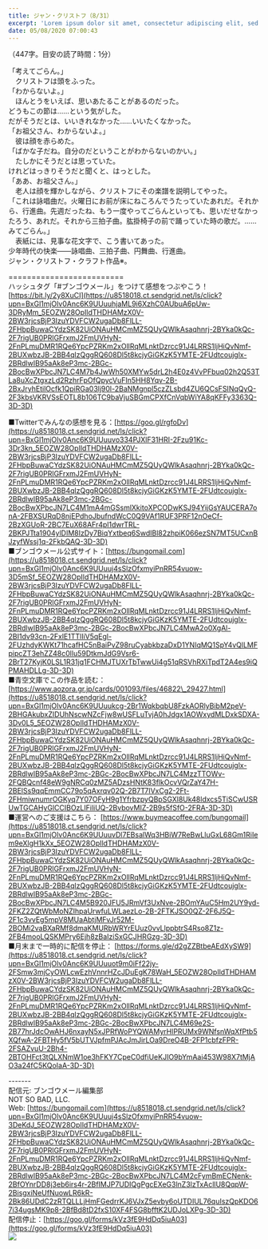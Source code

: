 ```yaml
---
title: ジャン・クリストフ（8/31）
excerpt: 'Lorem ipsum dolor sit amet, consectetur adipiscing elit, sed do eiusmod tempor incididunt ut labore et dolore magna aliqua. Praesent elementum facilisis leo vel fringilla est ullamcorper eget. At imperdiet dui accumsan sit amet nulla facilisi morbi tempus.'
date: 05/08/2020 07:00:43
---
```


（447字。目安の読了時間：1分）  
  
「考えてごらん。」  
　クリストフは頭をふった。  
「わからないよ。」  
　ほんとうをいえば、思いあたることがあるのだった。  
どうもこの節は……という気がした。  
だがそうだとは、いいきれなかった……いいたくなかった。  
「お祖父さん、わからないよ。」  
　彼は顔を赤らめた。  
「ばかな子だね。自分のだということがわからないのかい。」  
　たしかにそうだとは思っていた。  
けれどはっきりそうだと聞くと、はっとした。  
「ああ、お祖父さん。」  
　老人は顔を輝かしながら、クリストフにその楽譜を説明してやった。  
「これは詠唱曲だ。火曜日にお前が床にねころんでうたっていたあれだ。それから、行進曲。先週だったね、もう一度やってごらんといっても、思いだせなかったろう、あれだ。それから三拍子曲。肱掛椅子の前で踊っていた時の歌だ。……みてごらん。」  
　表紙には、見事な花文字で、こう書いてあった。  
少年時代の快楽――詠唱曲、三拍子曲、円舞曲、行進曲。  
ジャン・クリストフ・クラフト作品※。  
  
\=========================  
ハッシュタグ「#ブンゴウメール」をつけて感想をつぶやこう！　  
[https://bit.ly/2y8XuCI](https://u8518018.ct.sendgrid.net/ls/click?upn=BxGl1mjOlv0Anc6K9UUuuhjaML9i6XzhC0AUbuA6pUw-3DRyMm_5EOZW28OpIldTHDHAMzX0V-2BW3rjcsBjP3IzuYDVFCW2ugaDb8FlLL-2FHbpBuwaCYdzSK82UiONAuHMCmMZ5QUyQWlkAsaqhnrj-2BYka0kQc-2F7rigUB0PRlGFrxmJ2FmUVHyN-2FnPLmuDMR1RQe6YpcPZRKm2xOllRqMLnktDzrcc91J4LRRS1IjHiQvNmf-2BUXwbzJB-2BB4qlzQggRQ608Dl5t8kcjyGiGKzK5YMTE-2FUdtcoujglx-2BRdlwIB95aAk8eP3mc-2BGc-2BocBwXPbcJN7LC4M7b4JwWh50XMYw5drL2h4E0z4VvPFbuq02h2Q53TLa8uXcZtgxzLd2RzhrFpOfQpycVuFIn5HH8Yqv-2B-2BxJryhEtilOcfk1QpiRGa03lj90l-2BaNMgnpl5czZLsbd4ZU6QCsFSINqQyQ-2F3kbsVKRVSsEOTL8b106TC9baVjuSBGmCPXfCnVqbWiYA8qKFFy3363Q-3D-3D)  
  
■Twitterでみんなの感想を見る：[https://goo.gl/rgfoDv](https://u8518018.ct.sendgrid.net/ls/click?upn=BxGl1mjOlv0Anc6K9UUuuvo334PJXlF31HRI-2Fzu91Kc-3Dr3kn_5EOZW28OpIldTHDHAMzX0V-2BW3rjcsBjP3IzuYDVFCW2ugaDb8FlLL-2FHbpBuwaCYdzSK82UiONAuHMCmMZ5QUyQWlkAsaqhnrj-2BYka0kQc-2F7rigUB0PRlGFrxmJ2FmUVHyN-2FnPLmuDMR1RQe6YpcPZRKm2xOllRqMLnktDzrcc91J4LRRS1IjHiQvNmf-2BUXwbzJB-2BB4qlzQggRQ608Dl5t8kcjyGiGKzK5YMTE-2FUdtcoujglx-2BRdlwIB95aAk8eP3mc-2BGc-2BocBwXPbcJN7LC4M1mA4mGSsmlXkitoXPCODwKSJ94YijGsYAUCERA7onA-2FBXSURqD8njEPdhoJbufndWcC0Q9VAf1RUF3PRF12nOeCf-2BzXGUoR-2BC7EuX68AFr4pl1dwrTRL-2BKPJTta1904ylDIM8IzDy7BiqYxtbeq6SwdIBl82zhpiK066ezSN7MT5UCxnBJzyfWssj1q-2FkbQAQ-3D-3D)  
■ブンゴウメール公式サイト：[https://bungomail.com](https://u8518018.ct.sendgrid.net/ls/click?upn=BxGl1mjOlv0Anc6K9UUuuj4sSlzOfxmyiPnRR54vuow-3D5mSf_5EOZW28OpIldTHDHAMzX0V-2BW3rjcsBjP3IzuYDVFCW2ugaDb8FlLL-2FHbpBuwaCYdzSK82UiONAuHMCmMZ5QUyQWlkAsaqhnrj-2BYka0kQc-2F7rigUB0PRlGFrxmJ2FmUVHyN-2FnPLmuDMR1RQe6YpcPZRKm2xOllRqMLnktDzrcc91J4LRRS1IjHiQvNmf-2BUXwbzJB-2BB4qlzQggRQ608Dl5t8kcjyGiGKzK5YMTE-2FUdtcoujglx-2BRdlwIB95aAk8eP3mc-2BGc-2BocBwXPbcJN7LC4MwA2o0XgAl-2BI1dv93cn-2FxlE1TTlIiV5qEgl-2FUzhdyKWKt71hcafHC5nBaiPvZ98ruCyabkbzaDxD1YNIqMQ1SpY4vQlLMFpipcZT3ehZZ48c0llu59DtkmJdG9Vsr6-2BrT27KyjK0LSL1R31jq1FCHMJTUXrTbTwwUi4g51qRSVhRXiTpdT2A4es9iQPMAHDLLg-3D-3D)  
■青空文庫でこの作品を読む：[https://www.aozora.gr.jp/cards/001093/files/46822\_29427.html](https://u8518018.ct.sendgrid.net/ls/click?upn=BxGl1mjOlv0Anc6K9UUuukcg-2Br1WqkbqbU8FzkAORlyBibM2peV-2BHGAkubxZIDUhNscwNZcFjw8wUSFLuTvjA0hJdgx1AOWxydMLDxkSDXA-3Dv0L5_5EOZW28OpIldTHDHAMzX0V-2BW3rjcsBjP3IzuYDVFCW2ugaDb8FlLL-2FHbpBuwaCYdzSK82UiONAuHMCmMZ5QUyQWlkAsaqhnrj-2BYka0kQc-2F7rigUB0PRlGFrxmJ2FmUVHyN-2FnPLmuDMR1RQe6YpcPZRKm2xOllRqMLnktDzrcc91J4LRRS1IjHiQvNmf-2BUXwbzJB-2BB4qlzQggRQ608Dl5t8kcjyGiGKzK5YMTE-2FUdtcoujglx-2BRdlwIB95aAk8eP3mc-2BGc-2BocBwXPbcJN7LC4MzzTTOWv-2FQBQcnf48eW9gNRCq0zMZ5ADzsHNtK83flkOcvVQrZaY47H-2BElSs9qqEmmCC79o5qAxrqv02Q-2B7T7IVxCg2-2Ft-2FHmiwnumrOGKyq7Y07OFyH9g1YfrbzpyQBpSGXl8Uk48ldxcs5TiSCwUSRUwTGCAHyGlCCIBOzLIFiliUQ-2BvbovMIZ-2B9s5fSfO-2FRA-3D-3D)  
■運営へのご支援はこちら： [https://www.buymeacoffee.com/bungomail](https://u8518018.ct.sendgrid.net/ls/click?upn=BxGl1mjOlv0Anc6K9UUuuvDl7EBsalWq3HBiW7ReBwLluGxL68Gm1RiIem9eXlgH1kXx_5EOZW28OpIldTHDHAMzX0V-2BW3rjcsBjP3IzuYDVFCW2ugaDb8FlLL-2FHbpBuwaCYdzSK82UiONAuHMCmMZ5QUyQWlkAsaqhnrj-2BYka0kQc-2F7rigUB0PRlGFrxmJ2FmUVHyN-2FnPLmuDMR1RQe6YpcPZRKm2xOllRqMLnktDzrcc91J4LRRS1IjHiQvNmf-2BUXwbzJB-2BB4qlzQggRQ608Dl5t8kcjyGiGKzK5YMTE-2FUdtcoujglx-2BRdlwIB95aAk8eP3mc-2BGc-2BocBwXPbcJN7LC4M5B920JFU5JRmVf3UxNve-2BOmYAuC5Hm2UY9yd-2FKZ2ZQtWbMoNZIhpaUrwfuLWLaezLo-2B-2FTKJSO0QZ-2F6J5Q-2F1c3vvEg5mpV8MUaAbtjMFvJr52M-2BOMi2vaBXaRMf8dmaKMURbWRYrEUuz0vvLlppbtrS4Rso8Z1z-2FB4mooLQSKMPry6Ejh8zBaIziSxGCJHRGzg-3D-3D)  
■月末まで一時的に配信を停止： [https://forms.gle/d2gZZBtbeAEdXySW9](https://u8518018.ct.sendgrid.net/ls/click?upn=BxGl1mjOlv0Anc6K9UUuuot9m0iFf22jy-2FSmw3mjCyOWLcwEzhVnnrHZcJDuEgK78WaH_5EOZW28OpIldTHDHAMzX0V-2BW3rjcsBjP3IzuYDVFCW2ugaDb8FlLL-2FHbpBuwaCYdzSK82UiONAuHMCmMZ5QUyQWlkAsaqhnrj-2BYka0kQc-2F7rigUB0PRlGFrxmJ2FmUVHyN-2FnPLmuDMR1RQe6YpcPZRKm2xOllRqMLnktDzrcc91J4LRRS1IjHiQvNmf-2BUXwbzJB-2BB4qlzQggRQ608Dl5t8kcjyGiGKzK5YMTE-2FUdtcoujglx-2BRdlwIB95aAk8eP3mc-2BGc-2BocBwXPbcJN7LC4M69e2S-2B77hrJdcOwAHJ6nxayN5xJPRfWoPYQWAMyrHlPRUMx9WNfsnWqXfPtb5XQfwA-2FBTHy5fV5bUTVJpfmPJAcJmJirLOa9DreO4B-2FP1cbfzFPR-2FSAZvuU-2Bh4-2BTOHFct3tQLXNmW1oe3hFKY7CpeC0dfiUeKJIO9bYmAai453W98X7tMjAO3a24fC5KQoIaA-3D-3D)  
  
\-------  
配信元: ブンゴウメール編集部  
NOT SO BAD, LLC.  
Web: [https://bungomail.com](https://u8518018.ct.sendgrid.net/ls/click?upn=BxGl1mjOlv0Anc6K9UUuuj4sSlzOfxmyiPnRR54vuow-3DeKdJ_5EOZW28OpIldTHDHAMzX0V-2BW3rjcsBjP3IzuYDVFCW2ugaDb8FlLL-2FHbpBuwaCYdzSK82UiONAuHMCmMZ5QUyQWlkAsaqhnrj-2BYka0kQc-2F7rigUB0PRlGFrxmJ2FmUVHyN-2FnPLmuDMR1RQe6YpcPZRKm2xOllRqMLnktDzrcc91J4LRRS1IjHiQvNmf-2BUXwbzJB-2BB4qlzQggRQ608Dl5t8kcjyGiGKzK5YMTE-2FUdtcoujglx-2BRdlwIB95aAk8eP3mc-2BGc-2BocBwXPbcJN7LC4M2cFymBmECNenk-2BfOYnrDD8j3eb6irs4r-2BfIMJP7UDIQgPgcEXeG3lnZ3lzTxAcllU8QqpW-2BisgxiNeUfNuowLR6kR-2Bk86UDdC2zRTQLLLjHmFGedrrKJ6VJxZ5evby6oUTDIUL76quIszQpKDO67i34ugsMK9p8-2BfBd8tD2fxS10XF4FSG8bfftK2UDJoLXPg-3D-3D)  
配信停止：[https://goo.gl/forms/kVz3fE9HdDq5iuA03](https://goo.gl/forms/kVz3fE9HdDq5iuA03)  
![](https://u8518018.ct.sendgrid.net/wf/open?upn=ypZaqTjaYrwJSsa-2BLe7H7RcvxSux8rtM6dMtnptkxLQMLiJbmQ03whDMSt9-2BvxM-2BKE6ujadHWCHS-2FYDUUXrKB1ko48yvbyCc0cRihB-2Fp5Bay9wjnwFFFSOMUGZ1XsQFLK8tuHQBFLXFSkOiVMoxZU8JVGOkiGzBceuo0h-2BRVlp7s1R2DAue0chR3hJ790LQy3gNm0aFR9f1AO5Gc7hB06DaTx2VeVpXTesye2zqpp1Km8eZpWwCDVcaWsQ5bWz77O9NW7OFNHOEA7URRLGvM26xjy5GzbS8KsR2JtRBfq20QealTPz954kfUTtPwhV7pfnvAWer-2FjR3Tx4NGVc70pPQ6zcXAeZmXBEjo08ns2WpvcQyWAKSDNmVi8hQbH4jKr3pKUqX2Q9MTxWleBVxPRWi3yS-2BjxNTBgxqXVuX8Vn2t4qCXiA827zOkSYn9bnKdruKjHKvRWdxS873Qp6VcEg-3D-3D)